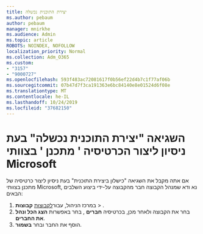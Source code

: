 ```yaml
---
title: יצירת התוכנית נכשלה
ms.author: pebaum
author: pebaum
manager: mnirkhe
ms.audience: Admin
ms.topic: article
ROBOTS: NOINDEX, NOFOLLOW
localization_priority: Normal
ms.collection: Adm_O365
ms.custom:
- "3157"
- "9000727"
ms.openlocfilehash: 593f483ac72081617f0b56ef22d4b7c1f77af06b
ms.sourcegitcommit: 07b47d7f3ca191363e6bc84140e8e01524d6f08e
ms.translationtype: MT
ms.contentlocale: he-IL
ms.lasthandoff: 10/24/2019
ms.locfileid: "37682150"
---
```

# <a name="failed-to-create-the-plan-error-when-trying-to-create-a-planner-tab-in-microsoft-teams"></a>השגיאה "יצירת התוכנית נכשלה" בעת ניסיון ליצור הכרטיסיה ' מתכנן ' בצוותי Microsoft

אם אתה מקבל את השגיאה "כישלון ביצירת התוכנית" בעת ניסיון ליצור כרטיסיה של מתכנן בצוותי Microsoft, נא ודא שמנהל הקבוצה חבר מהקבוצה על-ידי ביצוע השלבים הבאים:

1. במרכז הניהול, עבור[לקבוצות](https://admin.microsoft.com/Adminportal/Home?source=applauncher#/groups) **קבוצות** > . 
2. בחר את הקבוצה ולאחר מכן, בכרטיסיה **חברים** , בחר באפשרות **הצג הכל ונהל את החברים**.
3. הוסף את החבר ובחר **בשמור**.
